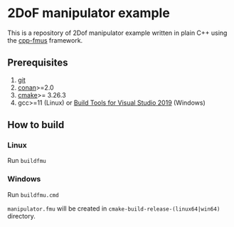 2DoF manipulator example
========

This is a repository of 2Dof manipulator example written in plain C++ using the
[cpp-fmus] framework.

Prerequisites
--------------

1. [git]
2. [conan]>=2.0
3. [cmake]>= 3.26.3
4. gcc>=11 (Linux) or [Build Tools for Visual Studio 2019] (Windows)


How to build
------------

### Linux
Run `buildfmu`

### Windows
Run `buildfmu.cmd`


`manipulator.fmu` will be created in `cmake-build-release-(linux64|win64)` directory.

[cpp-fmus]: https://github.com/open-simulation-platform/cpp-fmus
[git]: https://git-scm.com/
[conan]: https://conan.io/
[cmake]: https://cmake.org
[Build Tools for Visual Studio 2019]: https://visualstudio.microsoft.com/vs/older-downloads/
